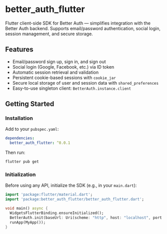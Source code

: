 # better_auth_flutter

Flutter client-side SDK for Better Auth — simplifies integration with the Better Auth backend. Supports email/password authentication, social login, session management, and secure storage.

## Features

- Email/password sign up, sign in, and sign out
- Social login (Google, Facebook, etc.) via ID token
- Automatic session retrieval and validation
- Persistent cookie-based sessions with `cookie_jar`
- Secure local storage of user and session data with `shared_preferences`
- Easy-to-use singleton client: `BetterAuth.instance.client`

## Getting Started

### Installation

Add to your `pubspec.yaml`:

```yaml
dependencies:
  better_auth_flutter: ^0.0.1
```

Then run:

```bash
flutter pub get
```

### Initialization

Before using any API, initialize the SDK (e.g., in your `main.dart`):

```dart
import 'package:flutter/material.dart';
import 'package:better_auth_flutter/better_auth_flutter.dart';

void main() async {
  WidgetsFlutterBinding.ensureInitialized();
  BetterAuth.init(baseUrl: Uri(scheme: "http", host: "localhost", port: 8080)); //URI of your backend
  runApp(MyApp());
}
```
